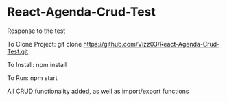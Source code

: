 # React-Agenda-Crud-Test
Response to the test

To Clone Project: git clone https://github.com/Vizz03/React-Agenda-Crud-Test.git

To Install: npm install

To Run: npm start

All CRUD functionality added, as well as import/export functions
